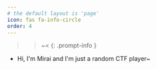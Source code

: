 ```yaml
---
# the default layout is 'page'
icon: fas fa-info-circle
order: 4
---
```


> >~<
{: .prompt-info }

- Hi, I'm Mirai and I'm just a random CTF player~

